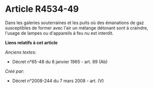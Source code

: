 # Article R4534-49

Dans les galeries souterraines et les puits où des émanations de gaz susceptibles de former avec l'air un mélange détonant
sont à craindre, l'usage de lampes ou d'appareils à feu nu est interdit.

**Liens relatifs à cet article**

_Anciens textes_:

  - Décret n°65-48 du 8 janvier 1965 - art. 89 (Ab)

_Créé par_:

  - Décret n°2008-244 du 7 mars 2008 - art. (V)
